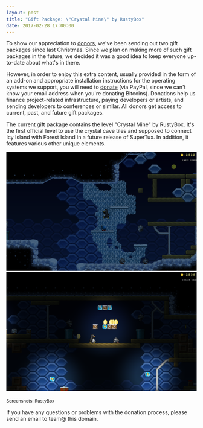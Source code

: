 ```yaml
---
layout: post
title: "Gift Package: \"Crystal Mine\" by RustyBox"
date: 2017-02-28 17:00:00
---
```


To show our appreciation to [donors](/donate), we've been sending out two gift
packages since last Christmas. Since we plan on making more of such gift
packages in the future, we decided it was a good idea to keep everyone
up-to-date about what's in there.

However, in order to enjoy this extra content, usually provided in the form of
an add-on and appropriate installation instructions for the operating systems we
support, you will need to [donate](/donate) (via PayPal, since we can't know
your email address when you're donating Bitcoins). Donations help us finance
project-related infrastructure, paying developers or artists, and sending
developers to conferences or similar. All donors get access to current, past,
and future gift packages.

The current gift package contains the level "Crystal Mine" by RustyBox. It's the
first official level to use the crystal cave tiles and supposed to connect Icy
Island with Forest Island in a future release of SuperTux.
In addition, it features various other unique elements.

[![Screenshot of the "Crystal Mine" level](/images/crystal-mine/crystal-mine-01-small.png)](/images/crystal-mine/crystal-mine-01.png)
[![Screenshot of the "Crystal Mine" level](/images/crystal-mine/crystal-mine-02-small.png)](/images/crystal-mine/crystal-mine-02.png)

<small>Screenshots: RustyBox</small>

If you have any questions or problems with the donation process, please send an
email to team@ this domain.
